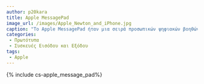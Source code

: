 ```yaml
---
author: p20kara
title: Apple MessagePad
image_url: /images/Apple_Newton_and_iPhone.jpg
caption: "Το Apple MessagePad ήταν μια σειρά προσωπικών ψηφιακών βοηθών (PDA)."
categories:
 - Πρωτότυπα
 - Συσκευές Εισόδου και Εξόδου
tags:
 - Apple
---
```


{% include cs-apple_message_pad%}
